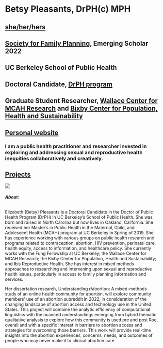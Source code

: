 # Betsy Pleasants, DrPH(c) MPH
## [she/her/hers](https://www.aclunc.org/article/frequently-asked-questions-whats-pronoun)
## [Society for Family Planning](https://www.societyfp.org/), Emerging Scholar 2022
## UC Berkeley School of Public Health
## Doctoral Candidate, [DrPH program](https://publichealth.berkeley.edu/academics/interdisciplinary/doctor-of-public-health-drph/)
## Graduate Student Researcher, [Wallace Center for MCAH Research](https://www.wallacecenter.berkeley.edu/) and [Bixby Center for Population, Health and Sustainability](https://bixby.berkeley.edu/)

## [Personal website](https://www.bpleasants.com/)


### I am a public health practitioner and researcher invested in exploring and addressing sexual and reproductive health inequities collaboratively and creatively.

## [Projects](https://bpleasants.github.io/projects)

![ ](https://images.squarespace-cdn.com/content/v1/5ac6a6e1fcf7fd0e72902848/1523822786566-O9XASXOPA9SWYZEUILM7/2015-12-06+13.45.36.jpg)


###### **About:**

Elizabeth (Betsy) Pleasants is a Doctoral Candidate in the Doctor of Public Health Program (DrPH) in UC Berkeley’s School of Public Health. She was born and raised in North Carolina but now lives in Oakland, California. She received her Master’s in Public Health in the Maternal, Child, and Adolescent Health (MCAH) program at UC Berkeley in Spring of 2019. She has experience working with various groups on public health research and programs related to contraception, abortion, HIV prevention, perinatal care, health equity, access to information, and healthcare policy. She currently works with the Fung Fellowship at UC Berkeley; the Wallace Center for MCAH Research; the Bixby Center for Population, Health and Sustainability; and Ibis Reproductive Health. She has interest in mixed methods approaches to researching and intervening upon sexual and reproductive health issues, particularly in access to family planning information and services. 

Her dissertation research, Understanding r/abortion: A mixed-methods study of an online health community for abortion, will explore community members’ use of an abortion subreddit in 2022, in consideration of the changing landscape of abortion access and technology use in the United States. This project will combine the analytic efficiency of computational linguistics with the nuanced understandings emerging from hybrid thematic qualitative analysis to explore how this community is used pre and post Roe, overall and with a specific interest in barriers to abortion access and strategies for overcoming those barriers. This work will provide real-time insights into the abortion experiences, concerns, needs, and outcomes of people who may never make it to clinical abortion care.








